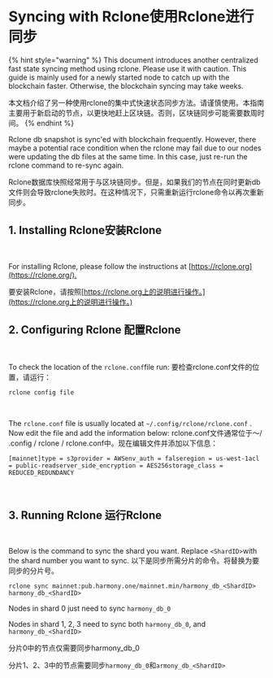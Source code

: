 # Syncing with Rclone使用Rclone进行同步

{% hint style="warning" %}
This document introduces another centralized fast state syncing method using rclone. Please use it with caution. This guide is mainly used for a newly started node to catch up with the blockchain faster. Otherwise, the blockchain syncing may take weeks.‌

本文档介绍了另一种使用rclone的集中式快速状态同步方法。请谨慎使用。本指南主要用于新启动的节点，以更快地赶上区块链。否则，区块链同步可能需要数周时间。
{% endhint %}

Rclone db snapshot is sync'ed with blockchain frequently. However, there maybe a potential race condition when the rclone may fail due to our nodes were updating the db files at the same time. In this case, just re-run the rclone command to re-sync again.‌

Rclone数据库快照经常用于与区块链同步。但是，如果我们的节点在同时更新db文件则会导致rclone失败时。在这种情况下，只需重新运行rclone命令以再次重新同步。

## 1. Installing Rclone安装Rclone <a id="1-installing-rclone"></a>

‌

For installing Rclone, please follow the instructions at [https://rclone.org](https://rclone.org/).‌

要安装Rclone，请按照[https://rclone.org上的说明进行操作。](https://rclone.org上的说明进行操作。)

## 2. Configuring Rclone 配置Rclone <a id="2-configuring-rclone"></a>

‌

To check the location of the `rclone.conf`file run: 要检查rclone.conf文件的位置，请运行：

```text
rclone config file
```

‌

The `rclone.conf` file is usually located at `~/.config/rclone/rclone.conf` . Now edit the file and add the information below: rclone.conf文件通常位于〜/ .config / rclone / rclone.conf中。现在编辑文件并添加以下信息：

```text
[mainnet]type = s3provider = AWSenv_auth = falseregion = us-west-1acl = public-readserver_side_encryption = AES256storage_class = REDUCED_REDUNDANCY
```

‌

## 3. Running Rclone 运行Rclone <a id="3-running-rclone"></a>

‌

Below is the command to sync the shard you want. Replace `<ShardID>`with the shard number you want to sync. 以下是同步所需分片的命令。将替换为要同步的分片号。

```text
rclone sync mainnet:pub.harmony.one/mainnet.min/harmony_db_<ShardID> harmony_db_<ShardID>
```

Nodes in shard 0 just need to sync `harmony_db_0`

Nodes in shard 1, 2, 3 need to sync both `harmony_db_0`, and `harmony_db_<ShardID>`

分片0中的节点仅需要同步harmony\_db\_0

分片1、2、3中的节点需要同步`harmony_db_0`和`armony_db_<ShardID>`

